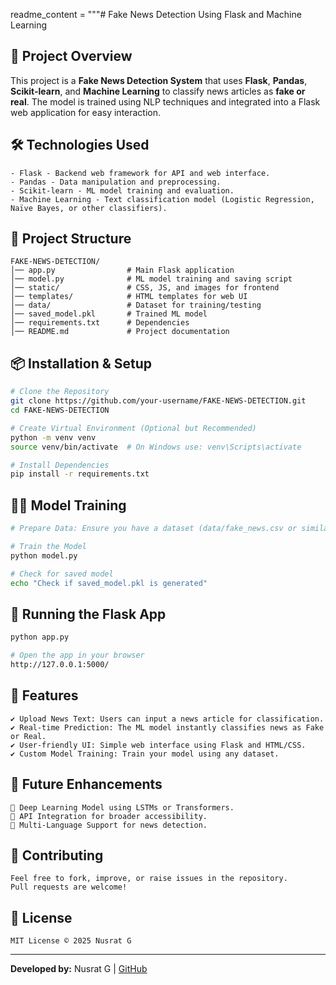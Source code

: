 readme_content = """# Fake News Detection Using Flask and Machine Learning

## 📌 Project Overview
This project is a **Fake News Detection System** that uses **Flask**, **Pandas**, **Scikit-learn**, and **Machine Learning** to classify news articles as **fake or real**. The model is trained using NLP techniques and integrated into a Flask web application for easy interaction.

## 🛠️ Technologies Used
```
- Flask - Backend web framework for API and web interface.
- Pandas - Data manipulation and preprocessing.
- Scikit-learn - ML model training and evaluation.
- Machine Learning - Text classification model (Logistic Regression, Naïve Bayes, or other classifiers).
```

## 📂 Project Structure
```
FAKE-NEWS-DETECTION/
│── app.py                # Main Flask application
│── model.py              # ML model training and saving script
│── static/               # CSS, JS, and images for frontend
│── templates/            # HTML templates for web UI
│── data/                 # Dataset for training/testing
│── saved_model.pkl       # Trained ML model
│── requirements.txt      # Dependencies
│── README.md             # Project documentation
```

## 📦 Installation & Setup
```bash
# Clone the Repository
git clone https://github.com/your-username/FAKE-NEWS-DETECTION.git
cd FAKE-NEWS-DETECTION

# Create Virtual Environment (Optional but Recommended)
python -m venv venv
source venv/bin/activate  # On Windows use: venv\Scripts\activate

# Install Dependencies
pip install -r requirements.txt
```

## 🏋️‍♂️ Model Training
```bash
# Prepare Data: Ensure you have a dataset (data/fake_news.csv or similar)

# Train the Model
python model.py

# Check for saved model
echo "Check if saved_model.pkl is generated"
```

## 🚀 Running the Flask App
```bash
python app.py

# Open the app in your browser
http://127.0.0.1:5000/
```

## 🎯 Features
```
✔️ Upload News Text: Users can input a news article for classification.
✔️ Real-time Prediction: The ML model instantly classifies news as Fake or Real.
✔️ User-friendly UI: Simple web interface using Flask and HTML/CSS.
✔️ Custom Model Training: Train your model using any dataset.
```

## 📌 Future Enhancements
```
🔹 Deep Learning Model using LSTMs or Transformers.
🔹 API Integration for broader accessibility.
🔹 Multi-Language Support for news detection.
```

## 🤝 Contributing
```
Feel free to fork, improve, or raise issues in the repository.
Pull requests are welcome!
```

## 📜 License
```
MIT License © 2025 Nusrat G
```

---
**Developed by:** Nusrat G | [GitHub](https://github.com/nusratgulbarga)

